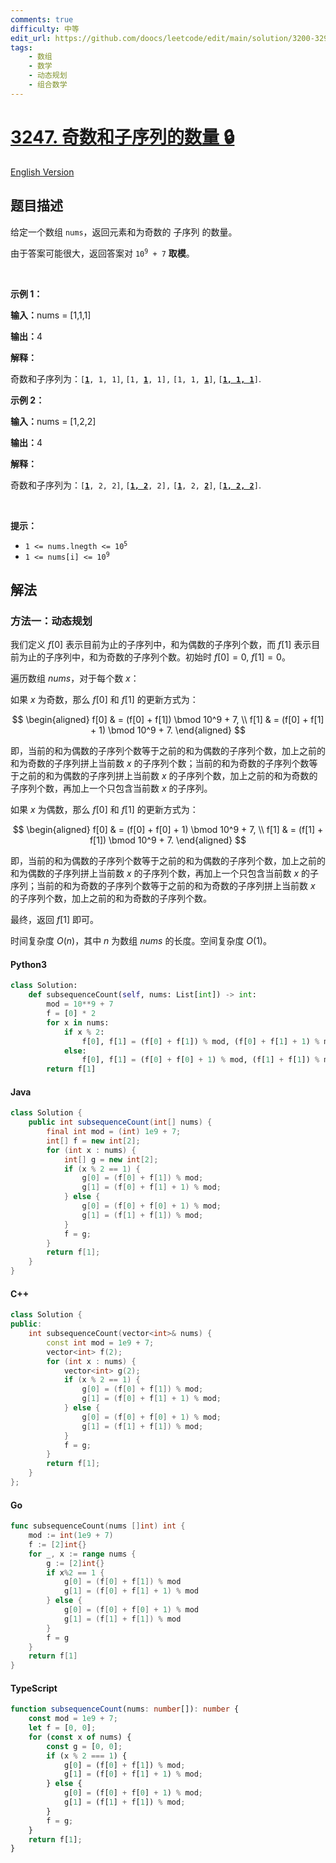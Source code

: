 ```yaml
---
comments: true
difficulty: 中等
edit_url: https://github.com/doocs/leetcode/edit/main/solution/3200-3299/3247.Number%20of%20Subsequences%20with%20Odd%20Sum/README.md
tags:
    - 数组
    - 数学
    - 动态规划
    - 组合数学
---
```


<!-- problem:start -->

# [3247. 奇数和子序列的数量 🔒](https://leetcode.cn/problems/number-of-subsequences-with-odd-sum)

[English Version](/solution/3200-3299/3247.Number%20of%20Subsequences%20with%20Odd%20Sum/README_EN.md)

## 题目描述

<!-- description:start -->

<p>给定一个数组&nbsp;<code>nums</code>，返回元素和为奇数的 <span data-keyword="subsequence-array">子序列</span> 的数量。</p>

<p>由于答案可能很大，返回答案对&nbsp;<code>10<sup>9</sup> + 7</code>&nbsp;<strong>取模</strong>。</p>

<p>&nbsp;</p>

<p><strong class="example">示例 1：</strong></p>

<div class="example-block">
<p><span class="example-io"><b>输入：</b></span><span class="example-io">nums = [1,1,1]</span></p>

<p><span class="example-io"><b>输出：</b></span><span class="example-io">4</span></p>

<p><strong>解释：</strong></p>

<p>奇数和子序列为：<code>[<u><strong>1</strong></u>, 1, 1]</code>, <code>[1, <u><strong>1</strong></u>, 1],</code> <code>[1, 1, <u><strong>1</strong></u>]</code>, <code>[<u><strong>1, 1, 1</strong></u>]</code>.</p>
</div>

<p><strong class="example">示例 2：</strong></p>

<div class="example-block">
<p><span class="example-io"><b>输入：</b>nums = [1,2,2]</span></p>

<p><span class="example-io"><b>输出：</b>4</span></p>

<p><strong>解释：</strong></p>

<p>奇数和子序列为：<code>[<u><strong>1</strong></u>, 2, 2]</code>, <code>[<u><strong>1, 2</strong></u>, 2],</code> <code>[<u><strong>1</strong></u>, 2, <b><u>2</u></b>]</code>, <code>[<u><strong>1, 2, 2</strong></u>]</code>.</p>
</div>

<p>&nbsp;</p>

<p><strong>提示：</strong></p>

<ul>
	<li><code>1 &lt;= nums.lnegth &lt;= 10<sup>5</sup></code></li>
	<li><code>1 &lt;= nums[i] &lt;= 10<sup>9</sup></code></li>
</ul>

<!-- description:end -->

## 解法

<!-- solution:start -->

### 方法一：动态规划

我们定义 $f[0]$ 表示目前为止的子序列中，和为偶数的子序列个数，而 $f[1]$ 表示目前为止的子序列中，和为奇数的子序列个数。初始时 $f[0] = 0$, $f[1] = 0$。

遍历数组 $\textit{nums}$，对于每个数 $x$：

如果 $x$ 为奇数，那么 $f[0]$ 和 $f[1]$ 的更新方式为：

$$
\begin{aligned}
f[0] & = (f[0] + f[1]) \bmod 10^9 + 7, \\
f[1] & = (f[0] + f[1] + 1) \bmod 10^9 + 7.
\end{aligned}
$$

即，当前的和为偶数的子序列个数等于之前的和为偶数的子序列个数，加上之前的和为奇数的子序列拼上当前数 $x$ 的子序列个数；当前的和为奇数的子序列个数等于之前的和为偶数的子序列拼上当前数 $x$ 的子序列个数，加上之前的和为奇数的子序列个数，再加上一个只包含当前数 $x$ 的子序列。

如果 $x$ 为偶数，那么 $f[0]$ 和 $f[1]$ 的更新方式为：

$$
\begin{aligned}
f[0] & = (f[0] + f[0] + 1) \bmod 10^9 + 7, \\
f[1] & = (f[1] + f[1]) \bmod 10^9 + 7.
\end{aligned}
$$

即，当前的和为偶数的子序列个数等于之前的和为偶数的子序列个数，加上之前的和为偶数的子序列拼上当前数 $x$ 的子序列个数，再加上一个只包含当前数 $x$ 的子序列；当前的和为奇数的子序列个数等于之前的和为奇数的子序列拼上当前数 $x$ 的子序列个数，加上之前的和为奇数的子序列个数。

最终，返回 $f[1]$ 即可。

时间复杂度 $O(n)$，其中 $n$ 为数组 $\textit{nums}$ 的长度。空间复杂度 $O(1)$。

<!-- tabs:start -->

#### Python3

```python
class Solution:
    def subsequenceCount(self, nums: List[int]) -> int:
        mod = 10**9 + 7
        f = [0] * 2
        for x in nums:
            if x % 2:
                f[0], f[1] = (f[0] + f[1]) % mod, (f[0] + f[1] + 1) % mod
            else:
                f[0], f[1] = (f[0] + f[0] + 1) % mod, (f[1] + f[1]) % mod
        return f[1]
```

#### Java

```java
class Solution {
    public int subsequenceCount(int[] nums) {
        final int mod = (int) 1e9 + 7;
        int[] f = new int[2];
        for (int x : nums) {
            int[] g = new int[2];
            if (x % 2 == 1) {
                g[0] = (f[0] + f[1]) % mod;
                g[1] = (f[0] + f[1] + 1) % mod;
            } else {
                g[0] = (f[0] + f[0] + 1) % mod;
                g[1] = (f[1] + f[1]) % mod;
            }
            f = g;
        }
        return f[1];
    }
}
```

#### C++

```cpp
class Solution {
public:
    int subsequenceCount(vector<int>& nums) {
        const int mod = 1e9 + 7;
        vector<int> f(2);
        for (int x : nums) {
            vector<int> g(2);
            if (x % 2 == 1) {
                g[0] = (f[0] + f[1]) % mod;
                g[1] = (f[0] + f[1] + 1) % mod;
            } else {
                g[0] = (f[0] + f[0] + 1) % mod;
                g[1] = (f[1] + f[1]) % mod;
            }
            f = g;
        }
        return f[1];
    }
};
```

#### Go

```go
func subsequenceCount(nums []int) int {
	mod := int(1e9 + 7)
	f := [2]int{}
	for _, x := range nums {
		g := [2]int{}
		if x%2 == 1 {
			g[0] = (f[0] + f[1]) % mod
			g[1] = (f[0] + f[1] + 1) % mod
		} else {
			g[0] = (f[0] + f[0] + 1) % mod
			g[1] = (f[1] + f[1]) % mod
		}
		f = g
	}
	return f[1]
}
```

#### TypeScript

```ts
function subsequenceCount(nums: number[]): number {
    const mod = 1e9 + 7;
    let f = [0, 0];
    for (const x of nums) {
        const g = [0, 0];
        if (x % 2 === 1) {
            g[0] = (f[0] + f[1]) % mod;
            g[1] = (f[0] + f[1] + 1) % mod;
        } else {
            g[0] = (f[0] + f[0] + 1) % mod;
            g[1] = (f[1] + f[1]) % mod;
        }
        f = g;
    }
    return f[1];
}
```

<!-- tabs:end -->

<!-- solution:end -->

<!-- problem:end -->
